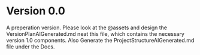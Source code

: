# Version 0.0

A preperation version. Please look at the @assets and design the VersionPlanAIGenerated.md neat this file, which contains the necessary version 1.0 components.
Also Generate the ProjectStructureAIGenerated.md file under the Docs.